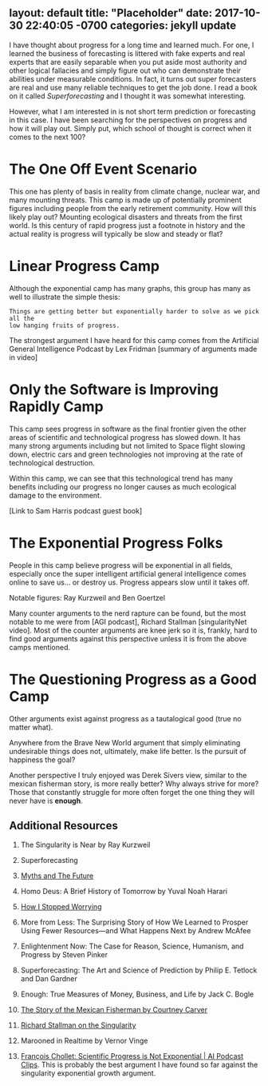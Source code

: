layout: default
title:  "Placeholder"
date:   2017-10-30 22:40:05 -0700
categories: jekyll update
---

I have thought about progress for a long time and learned much. For one, I
learned the business of forecasting is littered with fake experts
and real experts that are easily separable when you put aside most authority
and other logical fallacies and simply figure out who can demonstrate
their abilities under measurable conditions.
In fact, it turns out super forecasters are real and use many reliable techniques to get
the job done. I read a book on it called _Superforecasting_ and I thought it was
somewhat interesting.

However, what I am interested in is not short term prediction or forecasting in this case.
I have been searching for the perspectives on progress and how it will play out.
Simply put, which school of thought is correct when it comes to the next 100?

# The One Off Event Scenario

This one has plenty of basis in reality from climate change, nuclear war, and many
mounting threats. This camp is made up of potentially prominent figures including
people from the early retirement community. How will this likely play out?
Mounting ecological disasters and threats from the first world. Is this century
of rapid progress just a footnote in history and the actual reality is progress
will typically be slow and steady or flat?

# Linear Progress Camp

Although the exponential camp has many graphs, this group has many as well to illustrate
the simple thesis:

    Things are getting better but exponentially harder to solve as we pick all the
    low hanging fruits of progress.


The strongest argument I have heard for this camp comes from the
Artificial General Intelligence Podcast by Lex Fridman
[summary of arguments made in video]

# Only the Software is Improving Rapidly Camp

This camp sees progress in software as the final frontier given the other areas
of scientific and technological progress has slowed down. It has many strong arguments
including but not limited to Space flight slowing down, electric cars and green
technologies not improving at the rate of technological destruction.

Within this camp, we can see that this technological trend has many benefits including
our progress no longer causes as much ecological damage to the environment.

[Link to Sam Harris podcast guest book]

# The Exponential Progress Folks

People in this camp believe progress will be exponential in all fields, especially
once the super intelligent artificial general intelligence comes online to save us...
or destroy us. Progress appears slow until it takes off.

Notable figures: Ray Kurzweil and Ben Goertzel

Many counter arguments to the nerd rapture can be found, but the most notable
to me were from [AGI podcast], Richard Stallman [singularityNet video].
Most of the counter arguments are knee jerk so it is, frankly, hard to find
good arguments against this perspective unless it is from the above camps mentioned.

# The Questioning Progress as a Good Camp

Other arguments exist against progress as a tautalogical good (true no matter what).

Anywhere from the Brave New World argument that simply eliminating undesirable things
does not, ultimately, make life better. Is the pursuit of happiness the goal?

Another perspective I truly enjoyed was Derek Sivers view, similar to the mexican
fisherman story, is more really better? Why always strive for more? Those that
constantly struggle for more often forget the one thing they will never have is
**enough**.

## Additional Resources

1. The Singularity is Near by Ray Kurzweil

2. Superforecasting

3. [Myths and The Future](http://earlyretirementextreme.com/myths-andthe-future.html)

4. Homo Deus: A Brief History of Tomorrow by Yuval Noah Harari

5. [How I Stopped Worrying](https://earlyretirementextreme.com/how-i-learned-to-stop-worrying-and-love-the-end-of-the-world.html)

6. More from Less: The Surprising Story of How We Learned to Prosper Using Fewer Resources―and What Happens Next by Andrew McAfee

7. Enlightenment Now: The Case for Reason, Science, Humanism, and Progress by Steven Pinker

8. Superforecasting: The Art and Science of Prediction by Philip E. Tetlock and Dan Gardner

9. Enough: True Measures of Money, Business, and Life by Jack C. Bogle

10. [The Story of the Mexican Fisherman by Courtney Carver](https://bemorewithless.com/the-story-of-the-mexican-fisherman/)

11. [Richard Stallman on the Singularity](https://youtu.be/NB8mCcLRxlg?t=1787)

12. Marooned in Realtime by Vernor Vinge

13. [François Chollet: Scientific Progress is Not Exponential | AI Podcast Clips](https://www.youtube.com/watch?v=-I6plWpbbSQ&t). This is probably the best argument I have found so
far against the singularity exponential growth argument.
